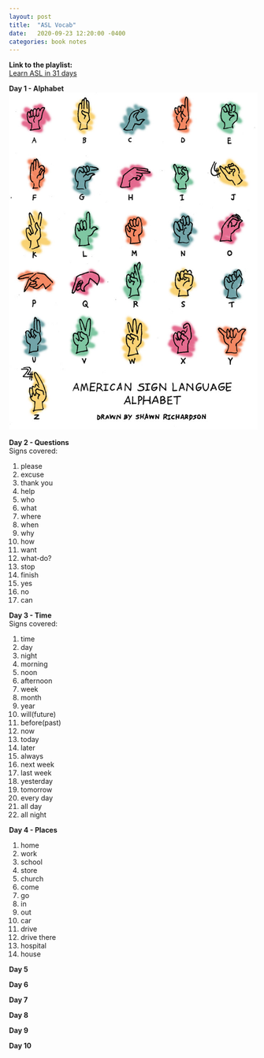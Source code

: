 ```yaml
---
layout: post
title:  "ASL Vocab"
date:   2020-09-23 12:20:00 -0400
categories: book notes
---
```

**Link to the playlist:**  
[Learn ASL in 31 days](https://www.youtube.com/playlist?list=PL0_U1EyXq3GBirxEV7zxryow5A8QuAcCP)  

**Day 1 - Alphabet**  
![The ASL Alphabet](/pic/asl.jpg)  

**Day 2 - Questions**  
Signs covered:  
1. please
2. excuse
3. thank you
4. help
5. who
6. what
7. where
8. when
9. why
10. how
11. want
12. what-do?
13. stop
14. finish
15. yes
16. no
17. can

**Day 3 - Time**  
Signs covered:  
1. time
2. day
3. night
4. morning
5. noon
6. afternoon
7. week
8. month
9. year
10. will(future)
11. before(past)
12. now
13. today
14. later
15. always
16. next week
17. last week
18. yesterday
19. tomorrow
20. every day
21. all day
22. all night

**Day 4 - Places**  
1. home
2. work
3. school
4. store
5. church
6. come
7. go
8. in
9. out
10. car
11. drive
12. drive there
13. hospital
14. house

**Day 5**  

**Day 6**  

**Day 7**  

**Day 8**  

**Day 9**  

**Day 10**  
